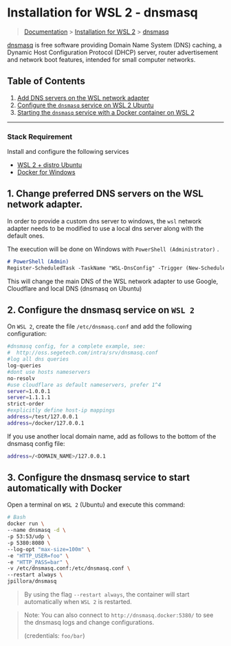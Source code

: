 # Installation for WSL 2 - dnsmasq

> [Documentation](./../../readme.md) > [Installation for WSL 2](./../readme.md) > [dnsmasq](./dnsmasq.md)

[dnsmasq](http://www.thekelleys.org.uk/dnsmasq/doc.html) is free software providing Domain Name System (DNS) caching, a Dynamic Host Configuration Protocol (DHCP) server, router advertisement and network boot features, intended for small computer networks.

## Table of Contents
1. [Add DNS servers on the WSL network adapter](#markdown-header-1-add-dns-servers-on-the-wsl-network-adapter)
1. [Configure the `dnsmasq` service on WSL 2 Ubuntu](#markdown-header-2-configure-the-dnsmasq-service-on-wsl-2)
1. [Starting the `dnsmasq` service with a Docker container on WSL 2](#markdown-header-3-starting-the-dnsmasq-service-with-a-docker-container-on-wsl-2)

---

### Stack Requirement
Install and configure the following services

- [WSL 2 + distro Ubuntu](./TODO.md)
- [Docker for Windows](./docker.md)


## 1. Change preferred DNS servers on the WSL network adapter.

In order to provide a custom dns server to windows, the `wsl` network adapter needs to be modified to use a local dns server along with the default ones.

The execution will be done on Windows with `PowerShell (Administrator)` .

```markdown
# PowerShell (Admin)
Register-ScheduledTask -TaskName "WSL-DnsConfig" -Trigger (New-ScheduledTaskTrigger -AtLogon) -Action (New-ScheduledTaskAction -Execute "powershell.exe" -Argument "-WindowStyle Hidden -Command ""wsl exit; Get-NetAdapter -Name *WSL* | Select-Object InterfaceIndex | Set-DnsClientServerAddress -ServerAddresses ('127.0.0.1','1.1.1.1','8.8.8.8')""") -RunLevel Highest -Force;
```

This will change the main DNS of the WSL network adapter to use Google, Cloudflare and local DNS (dnsmasq on Ubuntu)

## 2. Configure the dnsmasq service on `WSL 2`

On `WSL 2`, create the file `/etc/dnsmasq.conf` and add the following configuration:

```bash
#dnsmasq config, for a complete example, see:
#  http://oss.segetech.com/intra/srv/dnsmasq.conf
#log all dns queries
log-queries
#dont use hosts nameservers
no-resolv
#use cloudflare as default nameservers, prefer 1^4
server=1.0.0.1
server=1.1.1.1
strict-order
#explicitly define host-ip mappings
address=/test/127.0.0.1
address=/docker/127.0.0.1
```

If you use another local domain name, add as follows to the bottom of the dnsmasq config file:
```bash
address=/<DOMAIN_NAME>/127.0.0.1
```

## 3. Configure the dnsmasq service to start automatically with Docker

Open a terminal on `WSL 2` (Ubuntu) and execute this command:

```bash
# Bash
docker run \
--name dnsmasq -d \
-p 53:53/udp \
-p 5380:8080 \
--log-opt "max-size=100m" \
-e "HTTP_USER=foo" \
-e "HTTP_PASS=bar" \
-v /etc/dnsmasq.conf:/etc/dnsmasq.conf \
--restart always \
jpillora/dnsmasq
```

> By using the flag `--restart always`, the container will start automatically when `WSL 2` is restarted.
>

> Note: You can also connect to `http://dnsmasq.docker:5380/` to see the dnsmasq logs and change configurations.
>
> (credentials: `foo/bar`)


